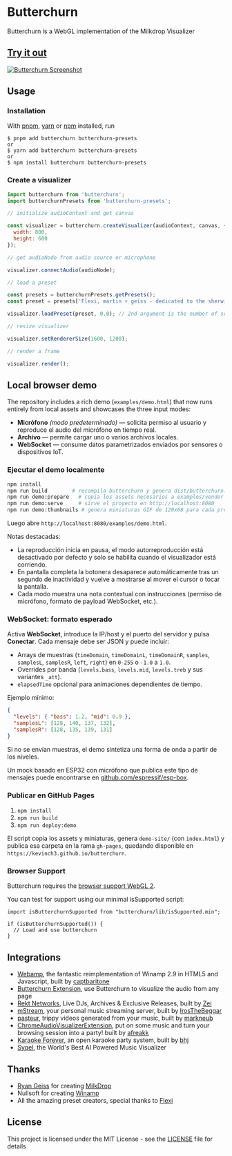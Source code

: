 # Butterchurn

Butterchurn is a WebGL implementation of the Milkdrop Visualizer


## [Try it out](https://butterchurnviz.com)

[![Butterchurn Screenshot](preview.png)](https://butterchurnviz.com)

## Usage

### Installation

With [pnpm](https://pnpm.io/), [yarn](https://yarnpkg.com/) or [npm](https://npmjs.org/) installed, run

    $ pnpm add butterchurn butterchurn-presets
    or
    $ yarn add butterchurn butterchurn-presets
    or
    $ npm install butterchurn butterchurn-presets

### Create a visualizer

```JavaScript
import butterchurn from 'butterchurn';
import butterchurnPresets from 'butterchurn-presets';

// initialize audioContext and get canvas

const visualizer = butterchurn.createVisualizer(audioContext, canvas, {
  width: 800,
  height: 600
});

// get audioNode from audio source or microphone

visualizer.connectAudio(audioNode);

// load a preset

const presets = butterchurnPresets.getPresets();
const preset = presets['Flexi, martin + geiss - dedicated to the sherwin maxawow'];

visualizer.loadPreset(preset, 0.0); // 2nd argument is the number of seconds to blend presets

// resize visualizer

visualizer.setRendererSize(1600, 1200);

// render a frame

visualizer.render();
```

## Local browser demo

The repository includes a rich demo (`examples/demo.html`) that now runs entirely from local assets and showcases the three input modes:

* **Micrófono** *(modo predeterminado)* &mdash; solicita permiso al usuario y reproduce el audio del micrófono en tiempo real.
* **Archivo** &mdash; permite cargar uno o varios archivos locales.
* **WebSocket** &mdash; consume datos parametrizados enviados por sensores o dispositivos IoT.

### Ejecutar el demo localmente

```bash
npm install
npm run build        # recompila butterchurn y genera dist/butterchurn.js
npm run demo:prepare   # copia los assets necesarios a examples/vendor
npm run demo:serve     # sirve el proyecto en http://localhost:8080
npm run demo:thumbnails # genera miniaturas GIF de 120x68 para cada preset
```

Luego abre `http://localhost:8080/examples/demo.html`.

Notas destacadas:

* La reproducción inicia en pausa, el modo autorreproducción está desactivado por defecto y solo se habilita cuando el visualizador está corriendo.
* En pantalla completa la botonera desaparece automáticamente tras un segundo de inactividad y vuelve a mostrarse al mover el cursor o tocar la pantalla.
* Cada modo muestra una nota contextual con instrucciones (permiso de micrófono, formato de payload WebSocket, etc.).

### WebSocket: formato esperado

Activa **WebSocket**, introduce la IP/host y el puerto del servidor y pulsa **Conectar**. Cada mensaje debe ser JSON y puede incluir:

* Arrays de muestras (`timeDomain`, `timeDomainL`, `timeDomainR`, `samples`, `samplesL`, `samplesR`, `left`, `right`) en `0-255` o `-1.0` a `1.0`.
* Overrides por banda (`levels.bass`, `levels.mid`, `levels.treb` y sus variantes `_att`).
* `elapsedTime` opcional para animaciones dependientes de tiempo.

Ejemplo mínimo:

```json
{
  "levels": { "bass": 1.2, "mid": 0.9 },
  "samplesL": [128, 140, 137, 132],
  "samplesR": [128, 135, 139, 131]
}
```

Si no se envían muestras, el demo sintetiza una forma de onda a partir de los niveles.

Un mock basado en ESP32 con micrófono que publica este tipo de mensajes puede encontrarse en [github.com/espressif/esp-box](https://github.com/espressif/esp-box/tree/master/examples/voice_recognition).

### Publicar en GitHub Pages

1. `npm install`
2. `npm run build`
3. `npm run deploy:demo`

El script copia los assets y miniaturas, genera `demo-site/` (con `index.html`) y publica esa carpeta en la rama `gh-pages`, quedando disponible en `https://kevinch3.github.io/butterchurn`.

### Browser Support

Butterchurn requires the [browser support WebGL 2](https://caniuse.com/#feat=webgl2).

You can test for support using our minimal isSupported script:

```Javacript
import isButterchurnSupported from "butterchurn/lib/isSupported.min";

if (isButterchurnSupported()) {
  // Load and use butterchurn
}
```

## Integrations
* [Webamp](https://github.com/captbaritone/webamp), the fantastic reimplementation of Winamp 2.9 in HTML5 and Javascript, built by [captbaritone](https://github.com/captbaritone)
* [Butterchurn Extension](https://chrome.google.com/webstore/detail/butterchurn-music-visuali/jfdmelgfepjcmlljpdeajbiiibkehnih), use Butterchurn to visualize the audio from any page
* [Rekt Networks](https://nightride.fm/#Mathdrop), Live DJs, Archives & Exclusive Releases, built by [Zei](https://twitter.com/TheRektNetwork)
* [mStream](http://mstream.io/), your personal music streaming server, built by [IrosTheBeggar](https://github.com/IrosTheBeggar)
* [pasteur](https://www.pasteur.cc/), trippy videos generated from your music, built by [markneub](https://github.com/markneub)
* [ChromeAudioVisualizerExtension](https://chrome.google.com/webstore/detail/audiovisualizer/bojhikphaecldnbdekplmadjkflgbkfh), put on some music and turn your browsing session into a party! built by [afreakk](https://github.com/afreakk)
* [Karaoke Forever](https://www.karaoke-forever.com), an open karaoke party system, built by [bhj](https://github.com/bhj)
* [Syqel](https://syqel.com/), the World's Best AI Powered Music Visualizer


## Thanks

* [Ryan Geiss](http://www.geisswerks.com/) for creating [MilkDrop](http://www.geisswerks.com/about_milkdrop.html)
* Nullsoft for creating [Winamp](http://www.winamp.com/)
* All the amazing preset creators, special thanks to [Flexi](https://twitter.com/Flexi23)


## License

This project is licensed under the MIT License - see the [LICENSE](LICENSE) file for details
